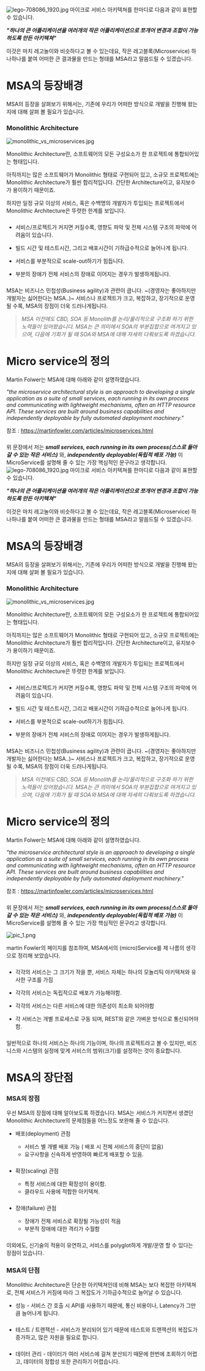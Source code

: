 ![lego-708086_1920.jpg](https://images.velog.io/post-images/tedigom/c2875230-f8b8-11e9-a757-dd517f114496/lego-7080861920.jpg)
마이크로 서비스 아키텍쳐를 한마디로 다음과 같이 표현할 수 있습니다.

_**"하나의 큰 어플리케이션을 여러개의 작은 어플리케이션으로 쪼개어 변경과 조합이 가능하도록 만든 아키텍쳐"**_

이것은 마치 레고놀이와 비슷하다고 볼 수 있는데요, 작은 레고블록(Microservice) 하나하나를 붙여 어떠한 큰 결과물을 만드는 형태를 MSA라고 말씀드릴 수 있겠습니다.
  
# MSA의 등장배경

MSA의 등장을 살펴보기 위해서는, 기존에 우리가 어떠한 방식으로 개발을 진행해 왔는지에 대해 살펴 볼 필요가 있습니다.

### Monolithic Architecture

![monolithic_vs_microservices.jpg](https://images.velog.io/post-images/tedigom/8586da80-f8b4-11e9-856d-cbf01881f02b/monolithicvsmicroservices.jpg)

Monolithic Architecture란, 소프트웨어의 모든 구성요소가 한 프로젝트에 통합되어있는 형태입니다. 

아직까지는 많은 소프트웨어가 Monolithic 형태로 구현되어 있고, 소규모 프로젝트에는 Monolithic Architecture가 훨씬 합리적입니다. 간단한 Architecture이고, 유지보수가 용이하기 때문이죠.

하지만 일정 규모 이상의 서비스, 혹은 수백명의 개발자가 투입되는 프로젝트에서 Monolithic Architecture은 뚜렷한 한계를 보입니다.
###  
 * 서비스/프로젝트가 커지면 커질수록, 영향도 파악 및 전체 시스템 구조의 파악에 어려움이 있습니다. 
 
 * 빌드 시간 및 테스트시간, 그리고 배포시간이 기하급수적으로 늘어나게 됩니다.  
 
 * 서비스를 부분적으로 scale-out하기가 힘듭니다.   
 
 * 부분의 장애가 전체 서비스의 장애로 이어지는 경우가 발생하게됩니다.

###  
MSA는 비즈니스 민첩성(Business agility)과 관련이 큽니다. ~(경영자는 좋아하지만 개발자는 싫어한다는 MSA..)~  서비스나 프로젝트가 크고, 복잡하고, 장기적으로 운영될 수록, MSA의 장점이 더욱 드러나게됩니다.

> _MSA 이전에도 CBD, SOA 등 Monolith를 논리/물리적으로 구조화 하기 위한 노력들이 있어왔습니다. 
MSA는 큰 의미에서 SOA의 부분집합으로 여겨지고 있으며, 다음에 기회가 될 때 SOA와 MSA에 대해 자세히 다뤄보도록 하겠습니다._ 

# Micro service의 정의
Martin Folwer는 MSA에 대해 아래와 같이 설명하였습니다.  

_"the microservice architectural style is an approach to developing a single application as a suite of small services, each running in its own process and communicating with lightweight mechanisms, often an HTTP resource API. These services are built around business capabilities and independently deployable by fully automated deployment machinery."_ 

참조 : https://martinfowler.com/articles/microservices.html
###  
위 문장에서 저는 _**small services, each running in its own process(스스로 돌아 갈 수 있는 작은 서비스)**_ 와, _**independently deployable(독립적 배포 가능)**_ 이 MicroService를 설명해 줄 수 있는 가장 핵심적인 문구라고 생각합니다.
![lego-708086_1920.jpg](https://images.velog.io/post-images/tedigom/c2875230-f8b8-11e9-a757-dd517f114496/lego-7080861920.jpg)
마이크로 서비스 아키텍쳐를 한마디로 다음과 같이 표현할 수 있습니다.

_**"하나의 큰 어플리케이션을 여러개의 작은 어플리케이션으로 쪼개어 변경과 조합이 가능하도록 만든 아키텍쳐"**_

이것은 마치 레고놀이와 비슷하다고 볼 수 있는데요, 작은 레고블록(Microservice) 하나하나를 붙여 어떠한 큰 결과물을 만드는 형태를 MSA라고 말씀드릴 수 있겠습니다.
  
# MSA의 등장배경

MSA의 등장을 살펴보기 위해서는, 기존에 우리가 어떠한 방식으로 개발을 진행해 왔는지에 대해 살펴 볼 필요가 있습니다.

### Monolithic Architecture

![monolithic_vs_microservices.jpg](https://images.velog.io/post-images/tedigom/8586da80-f8b4-11e9-856d-cbf01881f02b/monolithicvsmicroservices.jpg)

Monolithic Architecture란, 소프트웨어의 모든 구성요소가 한 프로젝트에 통합되어있는 형태입니다. 

아직까지는 많은 소프트웨어가 Monolithic 형태로 구현되어 있고, 소규모 프로젝트에는 Monolithic Architecture가 훨씬 합리적입니다. 간단한 Architecture이고, 유지보수가 용이하기 때문이죠.

하지만 일정 규모 이상의 서비스, 혹은 수백명의 개발자가 투입되는 프로젝트에서 Monolithic Architecture은 뚜렷한 한계를 보입니다.
###  
 * 서비스/프로젝트가 커지면 커질수록, 영향도 파악 및 전체 시스템 구조의 파악에 어려움이 있습니다. 
 
 * 빌드 시간 및 테스트시간, 그리고 배포시간이 기하급수적으로 늘어나게 됩니다.  
 
 * 서비스를 부분적으로 scale-out하기가 힘듭니다.   
 
 * 부분의 장애가 전체 서비스의 장애로 이어지는 경우가 발생하게됩니다.

###  
MSA는 비즈니스 민첩성(Business agility)과 관련이 큽니다. ~(경영자는 좋아하지만 개발자는 싫어한다는 MSA..)~  서비스나 프로젝트가 크고, 복잡하고, 장기적으로 운영될 수록, MSA의 장점이 더욱 드러나게됩니다.

> _MSA 이전에도 CBD, SOA 등 Monolith를 논리/물리적으로 구조화 하기 위한 노력들이 있어왔습니다. 
MSA는 큰 의미에서 SOA의 부분집합으로 여겨지고 있으며, 다음에 기회가 될 때 SOA와 MSA에 대해 자세히 다뤄보도록 하겠습니다._ 

# Micro service의 정의
Martin Folwer는 MSA에 대해 아래와 같이 설명하였습니다.  

_"the microservice architectural style is an approach to developing a single application as a suite of small services, each running in its own process and communicating with lightweight mechanisms, often an HTTP resource API. These services are built around business capabilities and independently deployable by fully automated deployment machinery."_ 

참조 : https://martinfowler.com/articles/microservices.html
###  
위 문장에서 저는 _**small services, each running in its own process(스스로 돌아 갈 수 있는 작은 서비스)**_ 와, _**independently deployable(독립적 배포 가능)**_ 이 MicroService를 설명해 줄 수 있는 가장 핵심적인 문구라고 생각합니다.

![pic_1.png](https://images.velog.io/post-images/tedigom/575c07d0-f980-11e9-ac2c-696993348d8a/pic1.png)


martin Fowler의 페이지를 참조하여, MSA에서의 (micro)Service를 제 나름의 생각으로 정리해 보았습니다.  
###  
* 각각의 서비스는 그 크기가 작을 뿐, 서비스 자체는 하나의 모놀리틱 아키텍쳐와 유사한 구조를 가짐

* 각각의 서비스는 독립적으로 배포가 가능해야함.  

* 각각의 서비스는 다른 서비스에 대한 의존성이 최소화 되어야함  

* 각 서비스는 개별 프로세스로 구동 되며, REST와 같은 가벼운 방식으로 통신되어야 함.
###  

일반적으로 하나의 서비스는 하나의 기능이며, 하나의 프로젝트라고 볼 수 있지만, 비즈니스와 시스템의 실정에 맞게 서비스의 범위(크기)를 설정하는 것이 중요합니다.

# MSA의 장단점
### MSA의 장점
우선 MSA의 장점에 대해 알아보도록 하겠습니다. MSA는 서비스가 커지면서 생겼던 Monolithic Architecture의 문제점들을 어느정도 보완해 줄 수 있습니다.


* 배포(deployment) 관점
	* 서비스 별 개별 배포 가능 ( 배포 시 전체 서비스의 중단이 없음)
    * 요구사항을 신속하게 반영하여 빠르게 배포할 수 있음.  
    ###  

* 확장(scaling) 관점
	* 특정 서비스에 대한 확장성이 용이함.
    * 클라우드 사용에 적합한 아키텍쳐.
    ###  
* 장애(failure) 관점
	* 장애가 전체 서비스로 확장될 가능성이 적음
    * 부분적 장애에 대한 격리가 수월함
###  

이외에도, 신기술의 적용이 유연하고, 서비스를 polyglot하게 개발/운영 할 수 있다는 장점이 있습니다.
###  
### MSA의 단점  
Monolithic Architecture은 단순한 아키텍쳐인데 비해 MSA는 보다 복잡한 아키텍쳐로, 전체 서비스가 커짐에 따라 그 복잡도가 기하급수적으로 늘어날 수 있습니다.

* 성능 - 서비스 간 호출 시 API를 사용하기 때문에, 통신 비용이나, Latency가 그만큼 늘어나게 됩니다.
###  
* 테스트 / 트랜잭션 - 서비스가 분리되어 있기 때문에 테스트와 트랜잭션의 복잡도가 증가하고, 많은 자원을 필요로 합니다.
###  
* 데이터 관리 - 데이터가 여러 서비스에 걸쳐 분산되기 때문에 한번에 조회하기 어렵고, 데이터의 정합성 또한 관리하기 어렵습니다.
  
  
